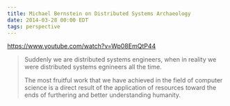 ```yaml
---
title: Michael Bernstein on Distributed Systems Archaeology
date: 2014-03-28 00:00 EDT
tags: perspective
---
```


<https://www.youtube.com/watch?v=Wp08EmQtP44>

> Suddenly we are distributed systems engineers, when in reality we were distributed systems egnineers all the time.
>
> The most fruitful work that we have achieved in the field of computer science is a direct result of the application of resources toward the ends of furthering and better understanding humanity.
